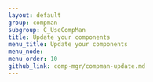```yaml
---
layout: default 
group: compman
subgroup: C_UseCompMan
title: Update your components
menu_title: Update your components
menu_node: 
menu_order: 10
github_link: comp-mgr/compman-update.md
---
```


